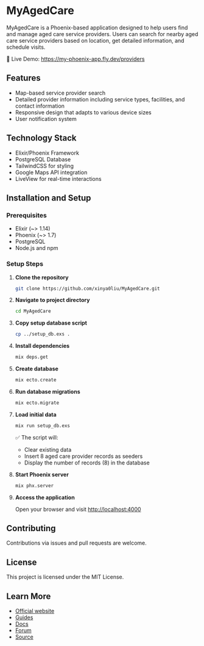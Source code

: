 # MyAgedCare

MyAgedCare is a Phoenix-based application designed to help users find and manage aged care service providers. Users can search for nearby aged care service providers based on location, get detailed information, and schedule visits.

🔗 Live Demo: https://my-phoenix-app.fly.dev/providers

## Features

- Map-based service provider search
- Detailed provider information including service types, facilities, and contact information
- Responsive design that adapts to various device sizes
- User notification system

## Technology Stack

- Elixir/Phoenix Framework
- PostgreSQL Database
- TailwindCSS for styling
- Google Maps API integration
- LiveView for real-time interactions

## Installation and Setup

### Prerequisites

- Elixir (~> 1.14)
- Phoenix (~> 1.7)
- PostgreSQL
- Node.js and npm

### Setup Steps

1. **Clone the repository**

   ```bash
   git clone https://github.com/xinya0liu/MyAgedCare.git
   ```

2. **Navigate to project directory**

   ```bash
   cd MyAgedCare
   ```

3. **Copy setup database script**

   ```bash
   cp ../setup_db.exs .
   ```

4. **Install dependencies**

   ```bash
   mix deps.get
   ```

5. **Create database**

   ```bash
   mix ecto.create
   ```

6. **Run database migrations**

   ```bash
   mix ecto.migrate
   ```

7. **Load initial data**

   ```bash
   mix run setup_db.exs
   ```

   ✅ The script will:
   - Clear existing data
   - Insert 8 aged care provider records as seeders
   - Display the number of records (8) in the database

8. **Start Phoenix server**

   ```bash
   mix phx.server
   ```

9. **Access the application**

   Open your browser and visit [http://localhost:4000](http://localhost:4000)

## Contributing

Contributions via issues and pull requests are welcome.

## License

This project is licensed under the MIT License.

## Learn More

- [Official website](https://www.phoenixframework.org/)
- [Guides](https://hexdocs.pm/phoenix/overview.html)
- [Docs](https://hexdocs.pm/phoenix)
- [Forum](https://elixirforum.com/c/phoenix-forum)
- [Source](https://github.com/phoenixframework/phoenix)
